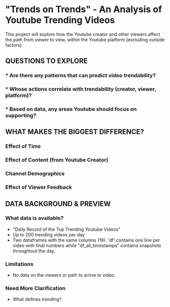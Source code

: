 # "Trends on Trends" - An Analysis of Youtube Trending Videos

This project will explore how the Youtube creator and other viewers affect the path from viewer to view, within the Youtube platform (excluding outside factors). 


## QUESTIONS TO EXPLORE

### * Are there any patterns that can predict video trendability? 
### * Whose actions correlate with trendability (creator, viewer, platform)?
### * Based on data, any areas Youtube should focus on supporting?

## WHAT MAKES THE BIGGEST DIFFERENCE?

### Effect of Time
### Effect of Content (from Youtube Creator)
### Channel Demographics
### Effect of Viewer Feedback

## DATA BACKGROUND & PREVIEW

### What data is available?
* "Daily Record of the Top Trending Youtube Videos"
* Up to 200 trending videos per day
* Two dataframes with the same columns (19). 'df' contains one line per video with final numbers while "df_all_timestamps" contains snapshots throughtout the day. 

### Limitations
* No data on the viewers or path to arrive to video. 

### Need More Clarification
* What defines trending? 
